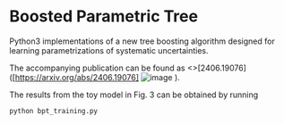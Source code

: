 # Boosted Parametric Tree

Python3 implementations of a new tree boosting algorithm designed for learning parametrizations of systematic uncertainties.

The accompanying publication can be found as <>[2406.19076]([https://arxiv.org/abs/2406.19076]
![image](https://github.com/HephyAnalysisSW/BPT/assets/5529504/6cd14ba6-9eb0-4702-b9aa-7f8047f4224a)
).

The results from the toy model in Fig. 3 can be obtained by running 
```bash
python bpt_training.py
```
